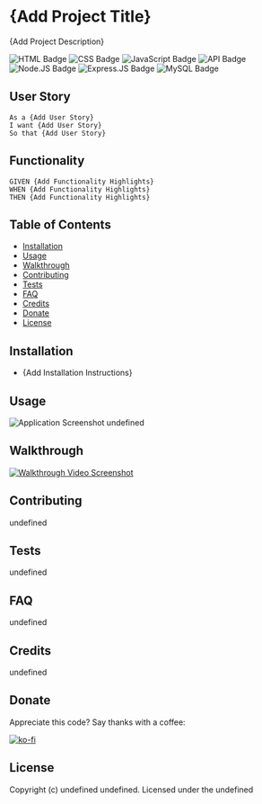 # {Add Project Title}
{Add Project Description}

![HTML Badge](https://img.shields.io/badge/-HTML-323795) ![CSS Badge](https://img.shields.io/badge/-CSS-01A990) ![JavaScript Badge](https://img.shields.io/badge/-JavaScript-539436) ![API Badge](https://img.shields.io/badge/-API-F58021) ![Node.JS Badge](https://img.shields.io/badge/-Node.JS-CF1848) ![Express.JS Badge](https://img.shields.io/badge/-Express.JS-750460) ![MySQL Badge](https://img.shields.io/badge/-MySQL-61489C)  


## User Story
```
As a {Add User Story}
I want {Add User Story}
So that {Add User Story}
```


## Functionality
```
GIVEN {Add Functionality Highlights}
WHEN {Add Functionality Highlights}
THEN {Add Functionality Highlights}
```


## Table of Contents
* [Installation](#installation)
* [Usage](#usage)
* [Walkthrough](#walkthrough)
* [Contributing](#contributing)
* [Tests](#tests)
* [FAQ](#faq)
* [Credits](#credits)
* [Donate](#donate)
* [License](#license)


## Installation
* {Add Installation Instructions}  


## Usage
![Application Screenshot](undefined)
undefined


## Walkthrough
[![Walkthrough Video Screenshot](undefined)](undefined)


## Contributing
undefined


## Tests
undefined


## FAQ
undefined


## Credits
undefined


## Donate
Appreciate this code? Say thanks with a coffee:

[![ko-fi](https://www.ko-fi.com/img/githubbutton_sm.svg)](https://ko-fi.com/W7W21YVJJ)


## License
Copyright (c) undefined undefined. Licensed under the undefined